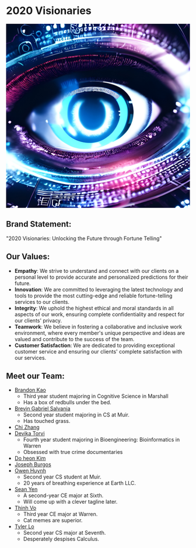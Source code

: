 # 2020 Visionaries
![logo](/admin/branding/logotemp.jpeg)

## Brand Statement:
"2020 Visionaries: Unlocking the Future through Fortune Telling"

## Our Values:

- **Empathy**: We strive to understand and connect with our clients on a personal level to provide accurate and personalized predictions for their future.
- **Innovation**: We are committed to leveraging the latest technology and tools to provide the most cutting-edge and reliable fortune-telling services to our clients.
- **Integrity**: We uphold the highest ethical and moral standards in all aspects of our work, ensuring complete confidentiality and respect for our clients' privacy.
- **Teamwork**: We believe in fostering a collaborative and inclusive work environment, where every member's unique perspective and ideas are valued and contribute to the success of the team.
- **Customer Satisfaction**: We are dedicated to providing exceptional customer service and ensuring our clients' complete satisfaction with our services.

## Meet our Team:

- [Brandon Kao](https://brandon028.github.io/P2/)
  - Third year student majoring in Cognitive Science in Marshall
  - Has a box of redbulls under the bed.
- [Brevin Gabriel Salvania](https://bsalvania.github.io/CSE-110-Lab/)
  - Second year student majoring in CS at Muir.
  - Has touched grass.
- [Chi Zhang]()
- [Devika Torvi](https://dtorvi.github.io/GitHubPages/)
  -  Fourth year student majoring in Bioengineering: Bioinformatics in Warren
  -  Obsessed with true crime documentaries
- [Do heon Kim]()
- [Joseph Burgos]()
- [Owen Huynh](https://ohuynh21.github.io/cse110_lab1/)
  - Second year CS student at Muir.
  - 20 years of breathing experience at Earth LLC.
- [Sean Yen](https://sheeptester-forks.github.io/cse110-lab-1/)
  - A second-year CE major at Sixth.
  - Will come up with a clever tagline later.
- [Thinh Vo](https://thinhgvo.github.io/CSE-110/index.html)
  - Third year CE major at Warren.
  - Cat memes are superior.
- [Tyler Lo](https://tylerlo416.github.io/CSE110Week1Lab/)
  - Second year CS major at Seventh.
  - Desperately despises Calculus.

